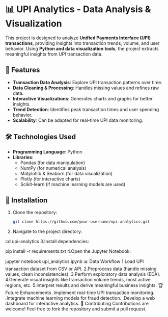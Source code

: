 # 📊 UPI Analytics - Data Analysis & Visualization

This project is designed to analyze **Unified Payments Interface (UPI) transactions**, providing insights into transaction trends, volume, and user behavior. Using **Python and data visualization tools**, the project extracts meaningful insights from UPI transaction data.

## 📌 Features

- **Transaction Data Analysis**: Explore UPI transaction patterns over time.
- **Data Cleaning & Processing**: Handles missing values and refines raw data.
- **Interactive Visualizations**: Generates charts and graphs for better insights.
- **Trend Detection**: Identifies peak transaction times and user spending behavior.
- **Scalability**: Can be adapted for real-time UPI data monitoring.

## 🛠️ Technologies Used

- **Programming Language**: Python
- **Libraries**:
  - Pandas (for data manipulation)
  - NumPy (for numerical analysis)
  - Matplotlib & Seaborn (for data visualization)
  - Plotly (for interactive charts)
  - Scikit-learn (if machine learning models are used)

## 🚀 Installation

1. Clone the repository:
   ```sh
   git clone https://github.com/your-username/upi-analytics.git
  2. Navigate to the project directory:
 
cd upi-analytics
3.Install dependencies:
 
pip install -r requirements.txt
4.Open the Jupyter Notebook:
 
jupyter notebook upi_analytics.ipynb
📊 Data Workflow
1.Load UPI transaction dataset from CSV or API.
2.Preprocess data (handle missing values, clean inconsistencies).
3.Perform exploratory data analysis (EDA).
4.Generate visual insights like transaction volume trends, most active regions, etc.
5.Interpret results and derive meaningful business insights.
🏆 Future Enhancements
.Implement real-time UPI transaction monitoring.
.Integrate machine learning models for fraud detection.
.Develop a web dashboard for interactive analytics.
🤝 Contributing
Contributions are welcome! Feel free to fork the repository and submit a pull request.
